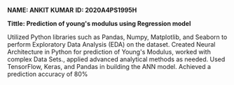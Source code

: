 **NAME: ANKIT KUMAR**
**ID: 2020A4PS1995H**

**Tittle: Prediction of young's modulus using Regression model**

Utilized Python libraries such as Pandas, Numpy, Matplotlib, and Seaborn to perform Exploratory Data Analysis (EDA) on the dataset.
Created Neural Architecture in Python for prediction of Young's Modulus, worked with complex Data Sets., applied advanced analytical methods as needed.
Used TensorFlow, Keras, and Pandas in building the ANN model. Achieved a prediction accuracy of 80%
